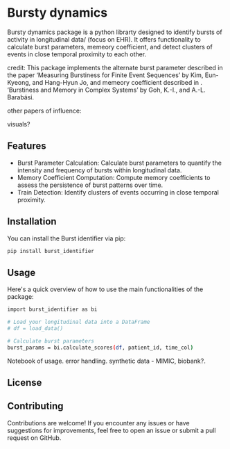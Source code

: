 # Bursty dynamics

Bursty dynamics package is a python librarty designed to identify bursts of activity in longitudinal data/ (focus on EHR). It offers functionality to calculate burst parameters, memeory coefficient, and detect clusters of events in close temporal proximity to each other. 

credit: 
This package implements the alternate burst parameter described in the paper ‘Measuring Burstiness for Finite Event Sequences’ by Kim, Eun-Kyeong, and Hang-Hyun Jo, and memeory coefficient described in . ‘Burstiness and Memory in Complex Systems’ by Goh, K.-I., and A.-L. Barabási. 

other papers of influence:

visuals?


## Features

- Burst Parameter Calculation: Calculate burst parameters to quantify the intensity and frequency of bursts within longitudinal data. 
- Memory Coefficient Computation: Compute memory coefficients to assess the persistence of burst patterns over time.
- Train Detection: Identify clusters of events occurring in close temporal proximity.

## Installation

You can install the Burst identifier via pip:
```sh
pip install burst_identifier
```

## Usage
Here's a quick overview of how to use the main functionalities of the package:

```sh
import burst_identifier as bi

# Load your longitudinal data into a DataFrame
# df = load_data()

# Calculate burst parameters
burst_params = bi.calculate_scores(df, patient_id, time_col)
```


Notebook of usage. error handling. synthetic data - MIMIC, biobank?. 

## License


## Contributing
Contributions are welcome! If you encounter any issues or have suggestions for improvements, feel free to open an issue or submit a pull request on GitHub.




